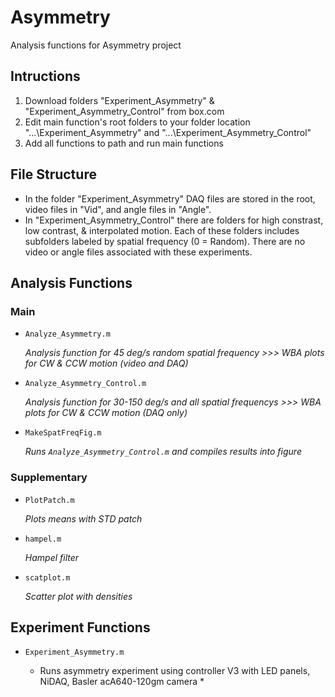 # Asymmetry

Analysis functions for Asymmetry project

## Intructions
1. Download folders "Experiment_Asymmetry" & "Experiment_Asymmetry_Control" from box.com
2. Edit main function's root folders to your folder location "...\Experiment_Asymmetry" and "...\Experiment_Asymmetry_Control"
3. Add all functions to path and run main functions

## File Structure
* In the folder "Experiment_Asymmetry" DAQ files are stored in the root, video files in "Vid", and angle files in "Angle".
* In "Experiment_Asymmetry_Control" there are folders for high constrast, low contrast, & interpolated motion. Each of these folders includes subfolders labeled by spatial frequency (0 = Random). There are no video or angle files associated with these experiments.

## Analysis Functions
### Main

* ```Analyze_Asymmetry.m```

	*Analysis function for 45 deg/s random spatial frequency >>> WBA plots for CW & CCW motion (video and DAQ)*
	
* ```Analyze_Asymmetry_Control.m```

	*Analysis function for 30-150 deg/s and all spatial frequencys >>> WBA plots for CW & CCW motion (DAQ only)*
	
* ```MakeSpatFreqFig.m```

	*Runs ```Analyze_Asymmetry_Control.m``` and compiles results into figure*
	
### Supplementary

* ```PlotPatch.m```

	*Plots means with STD patch*

* ```hampel.m```

	*Hampel filter*

* ```scatplot.m```

	*Scatter plot with densities*
	
## Experiment Functions

* ```Experiment_Asymmetry.m```

	* Runs asymmetry experiment using controller V3 with LED panels, NiDAQ, Basler acA640-120gm camera *
